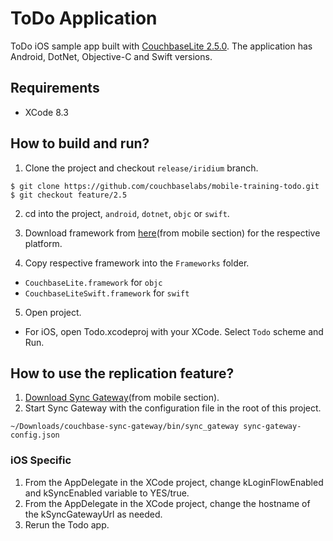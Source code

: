 # ToDo Application
ToDo iOS sample app built with [CouchbaseLite 2.5.0](https://github.com/couchbase/couchbase-lite-ios/tree/release/iridium). 
The application has Android, DotNet, Objective-C and Swift versions.

## Requirements
- XCode 8.3


## How to build and run?
1. Clone the project and checkout `release/iridium` branch.

 ```
 $ git clone https://github.com/couchbaselabs/mobile-training-todo.git
 $ git checkout feature/2.5
 ```
 
2. cd into the project, `android`, `dotnet`, `objc` or `swift`.

3. Download framework from [here](https://www.couchbase.com/downloads)(from mobile section) for the respective platform. 

4. Copy respective framework into the `Frameworks` folder. 
  - `CouchbaseLite.framework` for `objc` 
  - `CouchbaseLiteSwift.framework` for `swift`
 
5. Open project.
  - For iOS, open Todo.xcodeproj with your XCode. Select `Todo` scheme and Run. 

## How to use the replication feature?

1. [Download Sync Gateway](https://www.couchbase.com/downloads)(from mobile section). 
2. Start Sync Gateway with the configuration file in the root of this project.

 ```
~/Downloads/couchbase-sync-gateway/bin/sync_gateway sync-gateway-config.json
 ```
### iOS Specific
1. From the AppDelegate in the XCode project, change kLoginFlowEnabled and kSyncEnabled variable to YES/true.
2. From the AppDelegate in the XCode project, change the hostname of the kSyncGatewayUrl as needed.
3. Rerun the Todo app.
